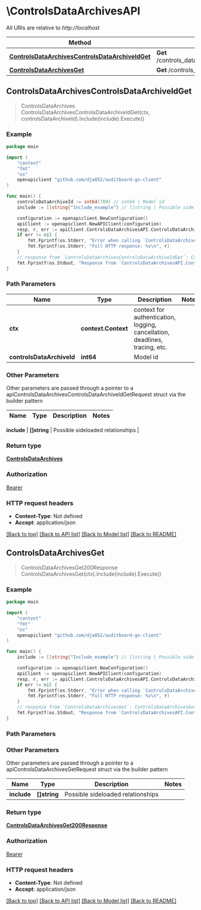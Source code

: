 # \ControlsDataArchivesAPI

All URIs are relative to *http://localhost*

Method | HTTP request | Description
------------- | ------------- | -------------
[**ControlsDataArchivesControlsDataArchiveIdGet**](ControlsDataArchivesAPI.md#ControlsDataArchivesControlsDataArchiveIdGet) | **Get** /controls_data_archives/{controls_data_archive_id} | 
[**ControlsDataArchivesGet**](ControlsDataArchivesAPI.md#ControlsDataArchivesGet) | **Get** /controls_data_archives | 



## ControlsDataArchivesControlsDataArchiveIdGet

> ControlsDataArchives ControlsDataArchivesControlsDataArchiveIdGet(ctx, controlsDataArchiveId).Include(include).Execute()



### Example

```go
package main

import (
	"context"
	"fmt"
	"os"
	openapiclient "github.com/dja852/auditboard-go-client"
)

func main() {
	controlsDataArchiveId := int64(789) // int64 | Model id
	include := []string{"Include_example"} // []string | Possible sideloaded relationships (optional)

	configuration := openapiclient.NewConfiguration()
	apiClient := openapiclient.NewAPIClient(configuration)
	resp, r, err := apiClient.ControlsDataArchivesAPI.ControlsDataArchivesControlsDataArchiveIdGet(context.Background(), controlsDataArchiveId).Include(include).Execute()
	if err != nil {
		fmt.Fprintf(os.Stderr, "Error when calling `ControlsDataArchivesAPI.ControlsDataArchivesControlsDataArchiveIdGet``: %v\n", err)
		fmt.Fprintf(os.Stderr, "Full HTTP response: %v\n", r)
	}
	// response from `ControlsDataArchivesControlsDataArchiveIdGet`: ControlsDataArchives
	fmt.Fprintf(os.Stdout, "Response from `ControlsDataArchivesAPI.ControlsDataArchivesControlsDataArchiveIdGet`: %v\n", resp)
}
```

### Path Parameters


Name | Type | Description  | Notes
------------- | ------------- | ------------- | -------------
**ctx** | **context.Context** | context for authentication, logging, cancellation, deadlines, tracing, etc.
**controlsDataArchiveId** | **int64** | Model id | 

### Other Parameters

Other parameters are passed through a pointer to a apiControlsDataArchivesControlsDataArchiveIdGetRequest struct via the builder pattern


Name | Type | Description  | Notes
------------- | ------------- | ------------- | -------------

 **include** | **[]string** | Possible sideloaded relationships | 

### Return type

[**ControlsDataArchives**](ControlsDataArchives.md)

### Authorization

[Bearer](../README.md#Bearer)

### HTTP request headers

- **Content-Type**: Not defined
- **Accept**: application/json

[[Back to top]](#) [[Back to API list]](../README.md#documentation-for-api-endpoints)
[[Back to Model list]](../README.md#documentation-for-models)
[[Back to README]](../README.md)


## ControlsDataArchivesGet

> ControlsDataArchivesGet200Response ControlsDataArchivesGet(ctx).Include(include).Execute()



### Example

```go
package main

import (
	"context"
	"fmt"
	"os"
	openapiclient "github.com/dja852/auditboard-go-client"
)

func main() {
	include := []string{"Include_example"} // []string | Possible sideloaded relationships (optional)

	configuration := openapiclient.NewConfiguration()
	apiClient := openapiclient.NewAPIClient(configuration)
	resp, r, err := apiClient.ControlsDataArchivesAPI.ControlsDataArchivesGet(context.Background()).Include(include).Execute()
	if err != nil {
		fmt.Fprintf(os.Stderr, "Error when calling `ControlsDataArchivesAPI.ControlsDataArchivesGet``: %v\n", err)
		fmt.Fprintf(os.Stderr, "Full HTTP response: %v\n", r)
	}
	// response from `ControlsDataArchivesGet`: ControlsDataArchivesGet200Response
	fmt.Fprintf(os.Stdout, "Response from `ControlsDataArchivesAPI.ControlsDataArchivesGet`: %v\n", resp)
}
```

### Path Parameters



### Other Parameters

Other parameters are passed through a pointer to a apiControlsDataArchivesGetRequest struct via the builder pattern


Name | Type | Description  | Notes
------------- | ------------- | ------------- | -------------
 **include** | **[]string** | Possible sideloaded relationships | 

### Return type

[**ControlsDataArchivesGet200Response**](ControlsDataArchivesGet200Response.md)

### Authorization

[Bearer](../README.md#Bearer)

### HTTP request headers

- **Content-Type**: Not defined
- **Accept**: application/json

[[Back to top]](#) [[Back to API list]](../README.md#documentation-for-api-endpoints)
[[Back to Model list]](../README.md#documentation-for-models)
[[Back to README]](../README.md)

